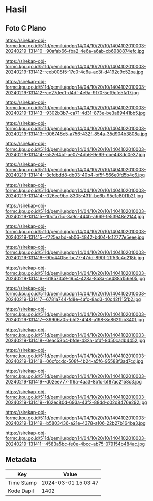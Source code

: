 # Hasil

## Foto C Plano

https://sirekap-obj-formc.kpu.go.id/511d/pemilu/pdpr/14/04/10/20/10/1404102010003-20240219-131410--90afab66-fba2-4e6a-a6ab-cb6988874efc.jpg

https://sirekap-obj-formc.kpu.go.id/511d/pemilu/pdpr/14/04/10/20/10/1404102010003-20240219-131412--ceb008f5-17c0-4c6a-ac3f-d4192c9c52ba.jpg

https://sirekap-obj-formc.kpu.go.id/511d/pemilu/pdpr/14/04/10/20/10/1404102010003-20240219-131412--ce27dec1-d4df-4e9a-9f70-5ef9cfe5fa17.jpg

https://sirekap-obj-formc.kpu.go.id/511d/pemilu/pdpr/14/04/10/20/10/1404102010003-20240219-131413--9302b3b7-ca71-4d31-873e-be3a89441bb5.jpg

https://sirekap-obj-formc.kpu.go.id/511d/pemilu/pdpr/14/04/10/20/10/1404102010003-20240219-131413--006748c5-a756-432f-854a-35d904b3808a.jpg

https://sirekap-obj-formc.kpu.go.id/511d/pemilu/pdpr/14/04/10/20/10/1404102010003-20240219-131414--552ef4bf-ae07-4db6-9e99-cbe4d8dc0e37.jpg

https://sirekap-obj-formc.kpu.go.id/511d/pemilu/pdpr/14/04/10/20/10/1404102010003-20240219-131414--3cfdbdd8-db03-40b4-bf5f-566e0fd5b4c6.jpg

https://sirekap-obj-formc.kpu.go.id/511d/pemilu/pdpr/14/04/10/20/10/1404102010003-20240219-131414--026ee9bc-8305-431f-be6b-95e1c80f1b21.jpg

https://sirekap-obj-formc.kpu.go.id/511d/pemilu/pdpr/14/04/10/20/10/1404102010003-20240219-131415--10cfa75c-3a9c-444b-a669-fe53948e2144.jpg

https://sirekap-obj-formc.kpu.go.id/511d/pemilu/pdpr/14/04/10/20/10/1404102010003-20240219-131415--f725eabd-eb06-4842-bd04-fc12777e5eee.jpg

https://sirekap-obj-formc.kpu.go.id/511d/pemilu/pdpr/14/04/10/20/10/1404102010003-20240219-131416--90c4405e-bc77-47dd-890f-2ff53c4d218b.jpg

https://sirekap-obj-formc.kpu.go.id/511d/pemilu/pdpr/14/04/10/20/10/1404102010003-20240219-131416--618573a9-1954-428a-8a8a-ce488a156e05.jpg

https://sirekap-obj-formc.kpu.go.id/511d/pemilu/pdpr/14/04/10/20/10/1404102010003-20240219-131417--6781a744-fd8e-4afc-8ad3-40c42f115fb2.jpg

https://sirekap-obj-formc.kpu.go.id/511d/pemilu/pdpr/14/04/10/20/10/1404102010003-20240219-131417--39906705-b5f2-4f48-a198-8e8621bb3401.jpg

https://sirekap-obj-formc.kpu.go.id/511d/pemilu/pdpr/14/04/10/20/10/1404102010003-20240219-131418--0eac53b4-bfde-432a-bfdf-8d50cadb4452.jpg

https://sirekap-obj-formc.kpu.go.id/511d/pemilu/pdpr/14/04/10/20/10/1404102010003-20240219-131418--06cfccdc-508f-4b24-a5f6-95588f3ad7cd.jpg

https://sirekap-obj-formc.kpu.go.id/511d/pemilu/pdpr/14/04/10/20/10/1404102010003-20240219-131419--d02ee777-ff6a-4aa3-8b1c-bf87ac2158c3.jpg

https://sirekap-obj-formc.kpu.go.id/511d/pemilu/pdpr/14/04/10/20/10/1404102010003-20240219-131419--162ec80d-693a-43f2-88dd-c02d8476e292.jpg

https://sirekap-obj-formc.kpu.go.id/511d/pemilu/pdpr/14/04/10/20/10/1404102010003-20240219-131419--b5803436-a21e-4378-a106-22b27b164ba3.jpg

https://sirekap-obj-formc.kpu.go.id/511d/pemilu/pdpr/14/04/10/20/10/1404102010003-20240219-131411--4583a5bc-fe0e-4bcc-ab75-079154b484ac.jpg


## Metadata

| Key        | Value               |
| ---------- | ------------------- |
| Time Stamp | 2024-03-01 15:03:47 |
| Kode Dapil | 1402                |



